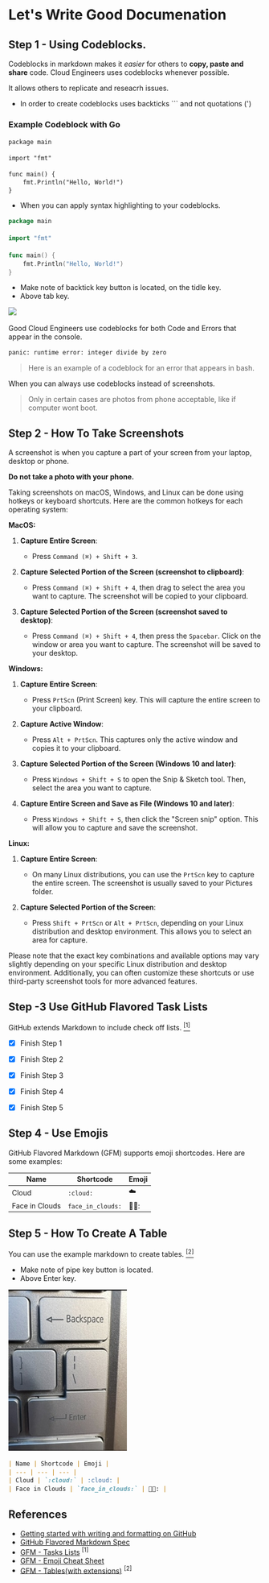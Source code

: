# Let's Write Good Documenation

## Step 1 - Using Codeblocks.

Codeblocks in markdown makes it *easier* for others to **copy, paste and share** code.
Cloud Engineers uses codeblocks whenever possible.

It allows others to replicate and reseacrh issues.

- In order to create codeblocks uses backticks ``` and not quotations (')


### Example Codeblock with Go
```
package main

import "fmt"

func main() {
    fmt.Println("Hello, World!")
}
```

- When you can apply syntax highlighting to your codeblocks.


```go
package main

import "fmt"

func main() {
    fmt.Println("Hello, World!")
}
```

- Make note of backtick key button is located, on the tidle key.
- Above tab key.


<img width="200px" src="https://github.com/shayne008/github-docs-example/assets/49353061/13f84e04-961f-4f80-a1ae-5e6199ac7896" /> 



Good Cloud Engineers use codeblocks for both Code and Errors that appear in the console.


```bash
panic: runtime error: integer divide by zero
```

> Here is an example of a codeblock for an error that appears in bash.

When you can always use codeblocks instead of screenshots.

> Only in certain cases are photos from phone acceptable, like if computer wont boot.

## Step 2 - How To Take Screenshots

A screenshot is when you capture a part of your screen from your laptop, desktop or phone.

**Do not take a photo with your phone.**

Taking screenshots on macOS, Windows, and Linux can be done using hotkeys or keyboard shortcuts. Here are the common hotkeys for each operating system:

**MacOS:**

1. **Capture Entire Screen**: 
   - Press `Command (⌘) + Shift + 3`.

2. **Capture Selected Portion of the Screen (screenshot to clipboard)**: 
   - Press `Command (⌘) + Shift + 4`, then drag to select the area you want to capture. The screenshot will be copied to your clipboard.

3. **Capture Selected Portion of the Screen (screenshot saved to desktop)**: 
   - Press `Command (⌘) + Shift + 4`, then press the `Spacebar`. Click on the window or area you want to capture. The screenshot will be saved to your desktop.

**Windows:**

1. **Capture Entire Screen**: 
   - Press `PrtScn` (Print Screen) key. This will capture the entire screen to your clipboard.

2. **Capture Active Window**: 
   - Press `Alt + PrtScn`. This captures only the active window and copies it to your clipboard.

3. **Capture Selected Portion of the Screen (Windows 10 and later)**:
   - Press `Windows + Shift + S` to open the Snip & Sketch tool. Then, select the area you want to capture.

4. **Capture Entire Screen and Save as File (Windows 10 and later)**:
   - Press `Windows + Shift + S`, then click the "Screen snip" option. This will allow you to capture and save the screenshot.

**Linux:**

1. **Capture Entire Screen**:
   - On many Linux distributions, you can use the `PrtScn` key to capture the entire screen. The screenshot is usually saved to your Pictures folder.

2. **Capture Selected Portion of the Screen**:
   - Press `Shift + PrtScn` or `Alt + PrtScn`, depending on your Linux distribution and desktop environment. This allows you to select an area for capture.

Please note that the exact key combinations and available options may vary slightly depending on your specific Linux distribution and desktop environment. Additionally, you can often customize these shortcuts or use third-party screenshot tools for more advanced features.

## Step -3 Use GitHub Flavored Task Lists

GitHub extends Markdown to include check off lists. [<sup>[1]</sup>](#references)

- [x] Finish Step 1
- [x] Finish Step 2
- [x] Finish Step 3
- [x] Finish Step 4
- [x] Finish Step 5

  
## Step 4 - Use Emojis

GitHub Flavored Markdown (GFM) supports emoji shortcodes.
Here are some examples:

| Name | Shortcode | Emoji |
| --- | --- | --- |
| Cloud | `:cloud:` | :cloud: |
| Face in Clouds | `face_in_clouds:` | 😶‍🌫️: |

## Step 5 - How To Create A Table

You can use the example markdown to create tables. [<sup>[2]</sup>](#references)

- Make note of pipe key button is located.
- Above Enter key.

![Pipe Character](Assets/pipe.jpg)

```md
| Name | Shortcode | Emoji |
| --- | --- | --- |
| Cloud | `:cloud:` | :cloud: |
| Face in Clouds | `face_in_clouds:` | 😶‍🌫️: |
```



## References

- [Getting started with writing and formatting on GitHub](https://docs.github.com/en/get-started/writing-on-github/getting-started-with-writing-and-formatting-on-github/basic-writing-and-formatting-syntax)
- [GitHub Flavored Markdown Spec](https://github.github.com/gfm/)
- [GFM - Tasks Lists](https://docs.github.com/en/get-started/writing-on-github/getting-started-with-writing-and-formatting-on-github/basic-writing-and-formatting-syntax#task-lists) <sup>[1]</sup>
- [GFM - Emoji Cheat Sheet](https://github.com/ikatyang/emoji-cheat-sheet/blob/master/README.md)
- [GFM - Tables(with extensions)](https://github.github.com/gfm/#tables-extension-) <sup>[2]</sup>
